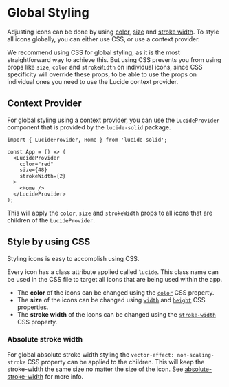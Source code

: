 <script setup>
import { Sandpack } from 'sandpack-vue3'
import sandpackTheme from '../../../.vitepress/theme/sandpackTheme.json'
import globalIconCssExample from './examples/global-styling-css-example/files.ts'
import globalAbsoluteStrokewidthExample from './examples/global-styling-absolute-strokewidth-example/files.ts'

</script>

# Global Styling

Adjusting icons can be done by using [color](../basics/color.md), [size](../basics/sizing.md) and [stroke width](../basics/stroke-width.md).
To style all icons globally, you can either use CSS, or use a context provider.

We recommend using CSS for global styling, as it is the most straightforward way to achieve this.
But using CSS prevents you from using props like `size`, `color` and `strokeWidth` on individual icons, since CSS specificity will override these props, to be able to use the props on individual ones you need to use the Lucide context provider.

## Context Provider

For global styling using a context provider, you can use the `LucideProvider` component that is provided by the `lucide-solid` package.

```tsx
import { LucideProvider, Home } from 'lucide-solid';

const App = () => (
  <LucideProvider
    color="red"
    size={48}
    strokeWidth={2}
  >
    <Home />
  </LucideProvider>
);
```

This will apply the `color`, `size` and `strokeWidth` props to all icons that are children of the `LucideProvider`.


## Style by using CSS
Styling icons is easy to accomplish using CSS.

Every icon has a class attribute applied called `lucide`. This class name can be used in the CSS file to target all icons that are being used within the app.

- The **color** of the icons can be changed using the [`color`](https://developer.mozilla.org/en-US/docs/Web/CSS/color) CSS property.
- The **size** of the icons can be changed using [`width`](https://developer.mozilla.org/en-US/docs/Web/CSS/width) and [`height`](https://developer.mozilla.org/en-US/docs/Web/CSS/height) CSS properties.
- The **stroke width** of the icons can be changed using the [`stroke-width`](https://developer.mozilla.org/en-US/docs/Web/SVG/Attribute/stroke-width) CSS property.

<Sandpack
  template="react"
  :theme="sandpackTheme"
  :files="globalIconCssExample"
  :customSetup='{
    dependencies: {
      "lucide-solid": "latest"
    }
  }'
  :options="{
    editorHeight: 300,
  }"
/>

### Absolute stroke width

For global absolute stroke width styling the `vector-effect: non-scaling-stroke` CSS property can be applied to the children. This will keep the stroke-width the same size no matter the size of the icon. See [absolute-stroke-width](../basics/stroke-width.md#absolute-stroke-width) for more info.

<Sandpack
  template="react"
  :theme="sandpackTheme"
  :files="globalAbsoluteStrokewidthExample"
  :customSetup='{
    dependencies: {
      "lucide-solid": "latest"
    }
  }'
  :options="{
    editorHeight: 300,
  }"
/>

